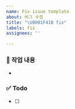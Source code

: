 ```yaml
---
name: Fix issue template
about: 버그 수정
title: "\U0001F41B fix"
labels: fix
assignees: ''

---
```


### 📌 작업 내용

-

### ✅ Todo

- [ ]
